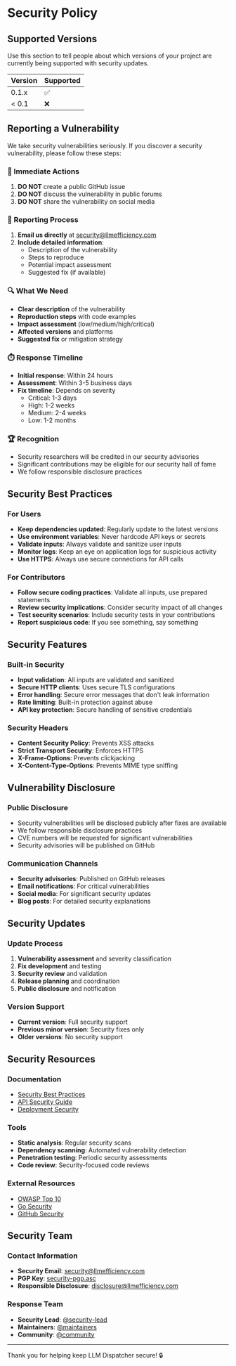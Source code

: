 # Security Policy

## Supported Versions

Use this section to tell people about which versions of your project are currently being supported with security updates.

| Version | Supported          |
| ------- | ------------------ |
| 0.1.x   | :white_check_mark: |
| < 0.1   | :x:                |

## Reporting a Vulnerability

We take security vulnerabilities seriously. If you discover a security vulnerability, please follow these steps:

### 🚨 Immediate Actions
1. **DO NOT** create a public GitHub issue
2. **DO NOT** discuss the vulnerability in public forums
3. **DO NOT** share the vulnerability on social media

### 📧 Reporting Process
1. **Email us directly** at [security@llmefficiency.com](mailto:security@llmefficiency.com)
2. **Include detailed information**:
   - Description of the vulnerability
   - Steps to reproduce
   - Potential impact assessment
   - Suggested fix (if available)

### 🔍 What We Need
- **Clear description** of the vulnerability
- **Reproduction steps** with code examples
- **Impact assessment** (low/medium/high/critical)
- **Affected versions** and platforms
- **Suggested fix** or mitigation strategy

### ⏱️ Response Timeline
- **Initial response**: Within 24 hours
- **Assessment**: Within 3-5 business days
- **Fix timeline**: Depends on severity
  - Critical: 1-3 days
  - High: 1-2 weeks
  - Medium: 2-4 weeks
  - Low: 1-2 months

### 🏆 Recognition
- Security researchers will be credited in our security advisories
- Significant contributions may be eligible for our security hall of fame
- We follow responsible disclosure practices

## Security Best Practices

### For Users
- **Keep dependencies updated**: Regularly update to the latest versions
- **Use environment variables**: Never hardcode API keys or secrets
- **Validate inputs**: Always validate and sanitize user inputs
- **Monitor logs**: Keep an eye on application logs for suspicious activity
- **Use HTTPS**: Always use secure connections for API calls

### For Contributors
- **Follow secure coding practices**: Validate all inputs, use prepared statements
- **Review security implications**: Consider security impact of all changes
- **Test security scenarios**: Include security tests in your contributions
- **Report suspicious code**: If you see something, say something

## Security Features

### Built-in Security
- **Input validation**: All inputs are validated and sanitized
- **Secure HTTP clients**: Uses secure TLS configurations
- **Error handling**: Secure error messages that don't leak information
- **Rate limiting**: Built-in protection against abuse
- **API key protection**: Secure handling of sensitive credentials

### Security Headers
- **Content Security Policy**: Prevents XSS attacks
- **Strict Transport Security**: Enforces HTTPS
- **X-Frame-Options**: Prevents clickjacking
- **X-Content-Type-Options**: Prevents MIME type sniffing

## Vulnerability Disclosure

### Public Disclosure
- Security vulnerabilities will be disclosed publicly after fixes are available
- We follow responsible disclosure practices
- CVE numbers will be requested for significant vulnerabilities
- Security advisories will be published on GitHub

### Communication Channels
- **Security advisories**: Published on GitHub releases
- **Email notifications**: For critical vulnerabilities
- **Social media**: For significant security updates
- **Blog posts**: For detailed security explanations

## Security Updates

### Update Process
1. **Vulnerability assessment** and severity classification
2. **Fix development** and testing
3. **Security review** and validation
4. **Release planning** and coordination
5. **Public disclosure** and notification

### Version Support
- **Current version**: Full security support
- **Previous minor version**: Security fixes only
- **Older versions**: No security support

## Security Resources

### Documentation
- [Security Best Practices](docs/SECURITY_BEST_PRACTICES.md)
- [API Security Guide](docs/API_SECURITY.md)
- [Deployment Security](docs/DEPLOYMENT_SECURITY.md)

### Tools
- **Static analysis**: Regular security scans
- **Dependency scanning**: Automated vulnerability detection
- **Penetration testing**: Periodic security assessments
- **Code review**: Security-focused code reviews

### External Resources
- [OWASP Top 10](https://owasp.org/www-project-top-ten/)
- [Go Security](https://golang.org/security/)
- [GitHub Security](https://github.com/security)

## Security Team

### Contact Information
- **Security Email**: [security@llmefficiency.com](mailto:security@llmefficiency.com)
- **PGP Key**: [security-pgp.asc](security-pgp.asc)
- **Responsible Disclosure**: [disclosure@llmefficiency.com](mailto:disclosure@llmefficiency.com)

### Response Team
- **Security Lead**: [@security-lead](https://github.com/security-lead)
- **Maintainers**: [@maintainers](https://github.com/orgs/llmefficiency/teams/maintainers)
- **Community**: [@community](https://github.com/orgs/llmefficiency/teams/community)

---

Thank you for helping keep LLM Dispatcher secure! 🔒 